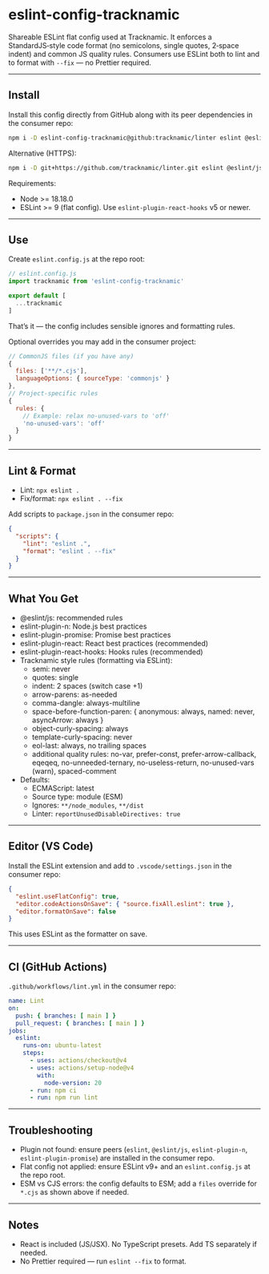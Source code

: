 # eslint-config-tracknamic

Shareable ESLint flat config used at Tracknamic. It enforces a StandardJS‑style code format (no semicolons, single quotes, 2‑space indent) and common JS quality rules. Consumers use ESLint both to lint and to format with `--fix` — no Prettier required.

---

## Install

Install this config directly from GitHub along with its peer dependencies in the consumer repo:

```sh
npm i -D eslint-config-tracknamic@github:tracknamic/linter eslint @eslint/js eslint-plugin-n eslint-plugin-promise eslint-plugin-react eslint-plugin-react-hooks@^5
```

Alternative (HTTPS):

```sh
npm i -D git+https://github.com/tracknamic/linter.git eslint @eslint/js eslint-plugin-n eslint-plugin-promise eslint-plugin-react eslint-plugin-react-hooks@^5
```

Requirements:

- Node >= 18.18.0
- ESLint >= 9 (flat config). Use `eslint-plugin-react-hooks` v5 or newer.

---

## Use

Create `eslint.config.js` at the repo root:

```js
// eslint.config.js
import tracknamic from 'eslint-config-tracknamic'

export default [
  ...tracknamic
]
```

That’s it — the config includes sensible ignores and formatting rules.

Optional overrides you may add in the consumer project:

```js
// CommonJS files (if you have any)
{
  files: ['**/*.cjs'],
  languageOptions: { sourceType: 'commonjs' }
},
// Project‑specific rules
{
  rules: {
    // Example: relax no-unused-vars to 'off'
    'no-unused-vars': 'off'
  }
}
```

---

## Lint & Format

- Lint: `npx eslint .`
- Fix/format: `npx eslint . --fix`

Add scripts to `package.json` in the consumer repo:

```json
{
  "scripts": {
    "lint": "eslint .",
    "format": "eslint . --fix"
  }
}
```

---

## What You Get

- @eslint/js: recommended rules
- eslint-plugin-n: Node.js best practices
- eslint-plugin-promise: Promise best practices
- eslint-plugin-react: React best practices (recommended)
- eslint-plugin-react-hooks: Hooks rules (recommended)
- Tracknamic style rules (formatting via ESLint):
  - semi: never
  - quotes: single
  - indent: 2 spaces (switch case +1)
  - arrow-parens: as-needed
  - comma-dangle: always-multiline
  - space-before-function-paren: { anonymous: always, named: never, asyncArrow: always }
  - object-curly-spacing: always
  - template-curly-spacing: never
  - eol-last: always, no trailing spaces
  - additional quality rules: no-var, prefer-const, prefer-arrow-callback, eqeqeq, no-unneeded-ternary, no-useless-return, no-unused-vars (warn), spaced-comment
- Defaults:
  - ECMAScript: latest
  - Source type: module (ESM)
  - Ignores: `**/node_modules`, `**/dist`
  - Linter: `reportUnusedDisableDirectives: true`

---

## Editor (VS Code)

Install the ESLint extension and add to `.vscode/settings.json` in the consumer repo:

```json
{
  "eslint.useFlatConfig": true,
  "editor.codeActionsOnSave": { "source.fixAll.eslint": true },
  "editor.formatOnSave": false
}
```

This uses ESLint as the formatter on save.

---

## CI (GitHub Actions)

`.github/workflows/lint.yml` in the consumer repo:

```yaml
name: Lint
on:
  push: { branches: [ main ] }
  pull_request: { branches: [ main ] }
jobs:
  eslint:
    runs-on: ubuntu-latest
    steps:
      - uses: actions/checkout@v4
      - uses: actions/setup-node@v4
        with:
          node-version: 20
      - run: npm ci
      - run: npm run lint
```

---

## Troubleshooting

- Plugin not found: ensure peers (`eslint`, `@eslint/js`, `eslint-plugin-n`, `eslint-plugin-promise`) are installed in the consumer repo.
- Flat config not applied: ensure ESLint v9+ and an `eslint.config.js` at the repo root.
- ESM vs CJS errors: the config defaults to ESM; add a `files` override for `*.cjs` as shown above if needed.

---

## Notes

- React is included (JS/JSX). No TypeScript presets. Add TS separately if needed.
- No Prettier required — run `eslint --fix` to format.
